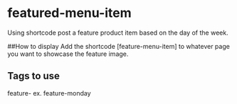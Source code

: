 # featured-menu-item
Using shortcode post a feature product item based on the day of the week. 

##How to display
Add the shortcode [feature-menu-item] to whatever page you want to showcase the feature image. 

## Tags to use
feature-<day of the week> ex. feature-monday
  
  
